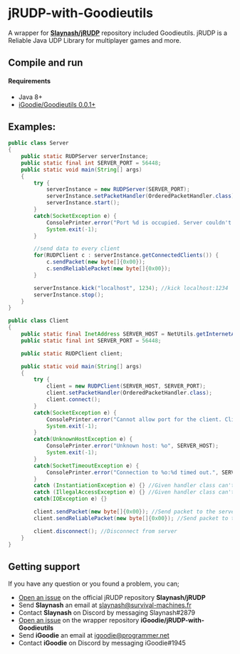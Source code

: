 # jRUDP-with-Goodieutils
A wrapper for [**Slaynash/jRUDP**](https://github.com/Slaynash/jRUDP) repository included Goodieutils.
jRUDP is a Reliable Java UDP Library for multiplayer games and more.

Compile and run
---
#### Requirements
- Java 8+
- [iGoodie/Goodieutils 0.0.1+](https://github.com/iGoodie/Goodieutils)

Examples:
---
```java
public class Server
{
	public static RUDPServer serverInstance;
	public static final int SERVER_PORT = 56448;
	public static void main(String[] args)
	{
		try {
			serverInstance = new RUDPServer(SERVER_PORT);
			serverInstance.setPacketHandler(OrderedPacketHandler.class);
			serverInstance.start();
		}
		catch(SocketException e) {
			ConsolePrinter.error("Port %d is occupied. Server couldn't be initialized.", SERVER_PORT);
			System.exit(-1);
		}

		//send data to every client
		for(RUDPClient c : serverInstance.getConnectedClients()) {
			c.sendPacket(new byte[]{0x00});
			c.sendReliablePacket(new byte[]{0x00});
		}

		serverInstance.kick("localhost", 1234); //kick localhost:1234
		serverInstance.stop();
	}
}
```

```java
public class Client
{
	public static final InetAddress SERVER_HOST = NetUtils.getInternetAdress("localhost");
	public static final int SERVER_PORT = 56448;

	public static RUDPClient client;

	public static void main(String[] args)
	{
		try {
			client = new RUDPClient(SERVER_HOST, SERVER_PORT);
			client.setPacketHandler(OrderedPacketHandler.class);
			client.connect();
		}
		catch(SocketException e) {
			ConsolePrinter.error("Cannot allow port for the client. Client can't be launched.");
			System.exit(-1);
		}
		catch(UnknownHostException e) {
			ConsolePrinter.error("Unknown host: %o", SERVER_HOST);
			System.exit(-1);
		}
		catch(SocketTimeoutException e) {
			ConsolePrinter.error("Connection to %o:%d timed out.", SERVER_HOST, SERVER_PORT);
		}
		catch (InstantiationException e) {} //Given handler class can't be instantiated.
		catch (IllegalAccessException e) {} //Given handler class can't be accessed.
		catch(IOException e) {}

		client.sendPacket(new byte[]{0x00}); //Send packet to the server
		client.sendReliablePacket(new byte[]{0x00}); //Send packet to the server

		client.disconnect(); //Disconnect from server
	}
}
```

## Getting support
If you have any question or you found a problem, you can;
- [Open an issue](https://github.com/Slaynash/jRUDP/issues) on the official jRUDP repository **Slaynash/jRUDP**
- Send **Slaynash** an email at [slaynash@survival-machines.fr](mailto:slaynash@survival-machines.fr)
- Contact **Slaynash** on Discord by messaging Slaynash#2879
- [Open an issue](https://github.com/iGoodie/jRUDP-with-Goodieutils/issues) on the wrapper repository **iGoodie/jRUDP-with-Goodieutils**
- Send **iGoodie** an email at [igoodie@programmer.net](mailto:igoodie@programmer.net)
- Contact **iGoodie** on Discord by messaging iGoodie#1945
